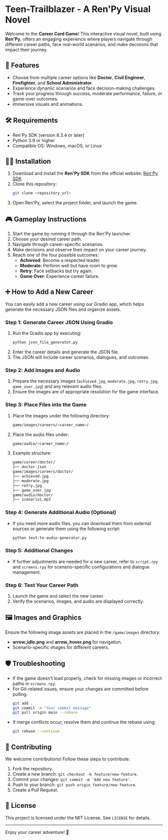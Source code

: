 # Teen-Trailblazer - A Ren'Py Visual Novel

Welcome to the **Career Card Game**! This interactive visual novel, built using **Ren'Py**, offers an engaging experience where players navigate through different career paths, face real-world scenarios, and make decisions that impact their journey.

## 🚀 Features

- Choose from multiple career options like **Doctor**, **Civil Engineer**, **Firefighter**, and **School Administrator**.
- Experience dynamic scenarios and face decision-making challenges.
- Track your progress through success, moderate performance, failure, or game-over outcomes.
- Immersive visuals and animations.

## 🛠️ Requirements

- Ren'Py SDK (version 8.3.4 or later)
- Python 3.9 or higher
- Compatible OS: Windows, macOS, or Linux

## 🧑‍💻 Installation

1. Download and install the **Ren'Py SDK** from the official website: [Ren'Py SDK](https://www.renpy.org/)
2. Clone this repository:
   ```bash
   git clone <repository_url>
   ```
3. Open Ren'Py, select the project folder, and launch the game.

## 🎮 Gameplay Instructions

1. Start the game by running it through the Ren'Py launcher.
2. Choose your desired career path.
3. Navigate through career-specific scenarios.
4. Make decisions and observe their impact on your career journey.
5. Reach one of the four possible outcomes:
   - **Achieved**: Become a respected leader.
   - **Moderate**: Perform well but have room to grow.
   - **Retry**: Face setbacks but try again.
   - **Game Over**: Experience career failure.

## ➕ How to Add a New Career

You can easily add a new career using our Gradio app, which helps generate the necessary JSON files and organize assets.

### Step 1: Generate Career JSON Using Gradio

1. Run the Gradio app by executing:
   ```bash
   python json_file_generator.py
   ```
2. Enter the career details and generate the JSON file.
3. The JSON will include career scenarios, dialogues, and outcomes.

### Step 2: Add Images and Audio

1. Prepare the necessary images (`achieved.jpg`, `moderate.jpg`, `retry.jpg`, `game_over.jpg`) and any relevant audio files.
2. Ensure the images are of appropriate resolution for the game interface.

### Step 3: Place Files into the Game

1. Place the images under the following directory:
    ```bash
    game/images/careers/<career_name>/
    ```
2. Place the audio files under:
    ```bash
    game/audio/<career_name>/
    ```
3. Example structure:
    ```bash
    game/career/doctor/
    ├── doctor.json
    game/images/careers/doctor/
    ├── achieved.jpg
    ├── moderate.jpg
    ├── retry.jpg
    ├── game_over.jpg
    game/audio/doctor/
    ├── scenario1.mp3
    ```

### Step 4: Generate Additional Audio (Optional)

- If you need more audio files, you can download them from external sources or generate them using the following script:
    ```bash
    python text-to-audio-generator.py
    ```

### Step 5: Additional Changes

- If further adjustments are needed for a new career, refer to `script.rpy` and `screens.rpy` for scenario-specific configurations and dialogue management.

### Step 6: Test Your Career Path

1. Launch the game and select the new career.
2. Verify the scenarios, images, and audio are displayed correctly.

## 🖼️ Images and Graphics

Ensure the following image assets are placed in the `/game/images` directory:

- **arrow\_idle.png** and **arrow\_hover.png** for navigation.
- Scenario-specific images for different careers.

## 🛡️ Troubleshooting

- If the game doesn't load properly, check for missing images or incorrect paths in `screens.rpy`.
- For Git-related issues, ensure your changes are committed before pulling.
  ```bash
  git add .
  git commit -m "Your commit message"
  git pull origin main --rebase
  ```
- If merge conflicts occur, resolve them and continue the rebase using:
  ```bash
  git rebase --continue
  ```

## 🤝 Contributing

We welcome contributions! Follow these steps to contribute:

1. Fork the repository.
2. Create a new branch: `git checkout -b feature/new-feature`.
3. Commit your changes: `git commit -m 'Add new feature'`.
4. Push to your branch: `git push origin feature/new-feature`.
5. Create a Pull Request.

## 📜 License

This project is licensed under the MIT License. See `LICENSE` for details.

---
Enjoy your career adventure! 🚀

